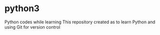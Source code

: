 # python3
Python codes while learning 
This repository created as to learn Python and using Git for version control

